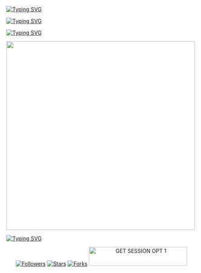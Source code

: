 <a href="https://git.io/typing-svg"><img src="https://readme-typing-svghttps://i.ibb.co/0yY5BMQg/https://i.ibb.co/0yY5BMQg/nexus-xmd.jpg?font=Black+Ops+One&size=50&pause=1000&color=DAA520&center=true&width=910&height=100&lines=THANKS FOR CHOOSING GHOST+E;WHATSAPP+BOT+CREATED+BY+Ni EDU" alt="Typing SVG" /></a>




[![Typing SVG](https://readme-typing-svg.herokuapp.com?font=Rockstar-ExtraBold&size=30&pause=1000&color=0000FF&center=true&vCenter=true&width=815&height=60&lines=𝚆𝙰𝚃𝚂𝙰𝙿𝙿.𝙱𝙾𝚃+𝙱𝚈+SKY+𝚃𝙴𝙲𝙷)](https://git.io/typing-svg)





[![Typing SVG](https://readme-typing-svg.herokuapp.com?font=Rockstar-ExtraBold&size=30&pause=1000&color=0000FF&center=true&vCenter=true&width=815&height=60&lines=SKY+)](https:/https://i.ibb.co/0yY5BMQg/https://i.ibb.co/0yY5BMQg/SKY-xmd.jpg-svg) 


<p align="centre"><img src="https://i.ibb.co/0yY5BMQg/nexus-xmd.jpg" width="500" height="500" />




<a href="https://git.io/typing-svg"><img src="https://readme-typing-svg.demolab.com?font=Black+Ops+One&size=50&pause=1000&color=DAA520&center=true&width=910&height=100&lines=+; 𝐁𝐎𝐓+ 𝐈𝐒+100%+𝐒𝐀𝐅𝐄+𝐎𝐍+𝐇𝐄𝐑𝐎𝐊𝐔" alt="Typing SVG" /></a>

<p align="center">
<a href="https://github.com/ni edu/followers"><img title="Followers" src="https://img.shields.io/github/followers/niedu?color=blue&style=flat-square"></a>
<a href="https://github.com/niedu/GHOST-E/stargazers/"><img title="Stars" src="https://img.shields.io/github/stars/niedu/GHOST-E?color=blue&style=flat-square"></a>
<a href="https://github.com/niedu/GHOST-E/network/members"><img title="Forks" src="https://img.shields.io/github/forks/pkdriller/GHOST-E?color=blue&style=flat-square"></a>
<img title="GET SESSION OPT 1" src="https://img.shields.io/badge/🔑_GET_QUANTUM_SESSION-000000?style=for-the-badge&logo=quantum&logoColor=white&color=skyblue" width="260" height="50"/>
  </a>

